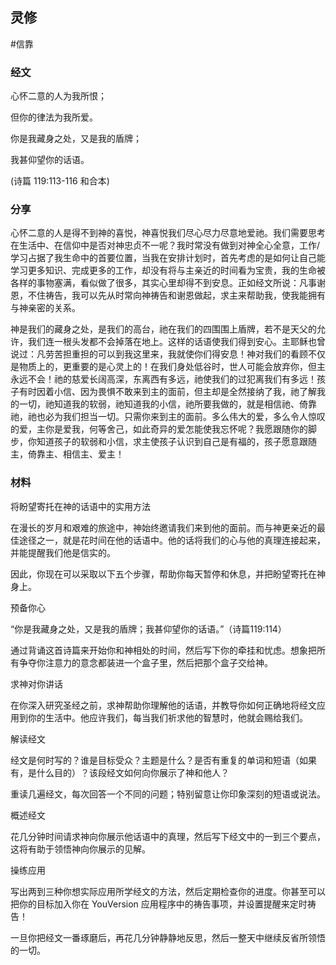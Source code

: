 ## 灵修
#信靠 
### **经文**

心怀二意的人为我所恨；

但你的律法为我所爱。

你是我藏身之处，又是我的盾牌；

我甚仰望你的话语。

(诗篇 119:113-116 和合本)

### **分享**

心怀二意的人是得不到神的喜悦，神喜悦我们尽心尽力尽意地爱祂。我们需要思考在生活中、在信仰中是否对神忠贞不一呢？我时常没有做到对神全心全意，工作/学习占据了我生命中的首要位置，当我在安排计划时，首先考虑的是如何让自己能学习更多知识、完成更多的工作，却没有将与主亲近的时间看为宝贵，我的生命被各样的事物塞满，看似做了很多，其实心里却得不到安息。正如经文所说：凡事谢恩，不住祷告，我可以先从时常向神祷告和谢恩做起，求主来帮助我，使我能拥有与神亲密的关系。

神是我们的藏身之处，是我们的高台，祂在我们的四围围上盾牌，若不是天父的允许，我们连一根头发都不会掉落在地上。这样的话语使我们得到安心。主耶稣也曾说过：凡劳苦担重担的可以到我这里来，我就使你们得安息！神对我们的看顾不仅是物质上的，更重要的是心灵上的！在我们身处低谷时，世人可能会放弃你，但主永远不会！祂的慈爱长阔高深，东离西有多远，祂使我们的过犯离我们有多远！孩子有时因着小信、因为畏惧不敢来到主的面前，但主却是全然接纳了我，祂了解我的一切，祂知道我的软弱，祂知道我的小信，祂所要我做的，就是相信祂、倚靠祂，祂也必为我们担当一切。只需你来到主的面前。多么伟大的爱，多么令人惊叹的爱，主你是爱我，何等舍己，如此奇异的爱怎能使我忘怀呢？我愿跟随你的脚步，你知道孩子的软弱和小信，求主使孩子认识到自己是有福的，孩子愿意跟随主，倚靠主、相信主、爱主！

### **材料**

将盼望寄托在神的话语中的实用方法

在漫长的岁月和艰难的旅途中，神始终邀请我们来到他的面前。而与神更亲近的最佳途径之一，就是花时间在他的话语中。他的话将我们的心与他的真理连接起来，并能提醒我们他是信实的。

因此，你现在可以采取以下五个步骤，帮助你每天暂停和休息，并把盼望寄托在神身上。

预备你心

“你是我藏身之处，又是我的盾牌；我甚仰望你的话语。”（诗篇119:114）

通过背诵这首诗篇来开始你和神相处的时间，然后写下你的牵挂和忧虑。想象把所有争夺你注意力的意念都装进一个盒子里，然后把那个盒子交给神。

求神对你讲话

在你深入研究圣经之前，求神帮助你理解他的话语，并教导你如何正确地将经文应用到你的生活中。他应许我们，每当我们祈求他的智慧时，他就会赐给我们。

解读经文

经文是何时写的？谁是目标受众？主题是什么？是否有重复的单词和短语（如果有，是什么目的）？该段经文如何向你展示了神和他人？

重读几遍经文，每次回答一个不同的问题；特别留意让你印象深刻的短语或说法。

概述经文

花几分钟时间请求神向你展示他话语中的真理，然后写下经文中的一到三个要点，这将有助于领悟神向你展示的见解。

操练应用

写出两到三种你想实际应用所学经文的方法，然后定期检查你的进度。你甚至可以把你的目标加入你在 YouVersion 应用程序中的祷告事项，并设置提醒来定时祷告！

一旦你把经文一番琢磨后，再花几分钟静静地反思，然后一整天中继续反省所领悟的一切。